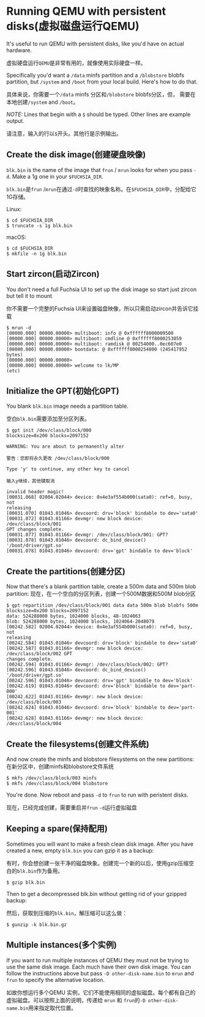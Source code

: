 # Running QEMU with persistent disks(虚拟磁盘运行QEMU)


It's useful to run QEMU with persistent disks, like you'd have on actual
hardware.

虚拟硬盘运行`QEMU`是非常有用的，就像使用实际硬盘一样。


Specifically you'd want a `/data` minfs partition and a `/blobstore` blobfs
partition, but `/system` and `/boot` from your local build. Here's how to do
that.

具体来说，你需要一个`/data` minfs 分区和`/blobstore` blobfs分区，但，  需要在本地创建`/system` and `/boot`。

*NOTE:* Lines that begin with a `$` should be typed. Other lines are example
output.

请注意，输入的行以`$`开头。其他行是示例输出。


## Create the disk image(创建硬盘映像)
`blk.bin` is the name of the image that `frun` / `mrun` looks for when you pass
`-d`. Make a 1g one in your `$FUCHSIA_DIR`.

`blk.bin`是`frun` /`mrun`在通过`-d`时查找的映象名称。在`$FUCHSIA_DIR`中，分配给它1G存储。

Linux:
```
$ cd $FUCHSIA_DIR
$ truncate -s 1g blk.bin
```
macOS:
```
$ cd $FUCHSIA_DIR
$ mkfile -n 1g blk.bin
```


## Start zircon(启动Zircon)
You don't need a full Fuchsia UI to set up the disk image so start just zircon
but tell it to mount

你不需要一个完整的Fuchsia UI来设置磁盘映像，所以只需启动zircon并告诉它挂载
 ```
$ mrun -d
[00000.000] 00000.00000> multiboot: info @ 0xffffff8000009500
[00000.000] 00000.00000> multiboot: cmdline @ 0xffffff8000253059
[00000.000] 00000.00000> multiboot: ramdisk @ 00254000..0ec607e0
[00000.000] 00000.00000> bootdata: @ 0xffffff8000254000 (245417952 bytes)
[00000.000] 00000.00000>
[00000.000] 00000.00000> welcome to lk/MP
(etc)
```
## Initialize the GPT(初始化GPT)

You blank `blk.bin` image needs a partition table.

空白`blk.bin`需要添加至分区列表。

```
$ gpt init /dev/class/block/000
blocksize=0x200 blocks=2097152

WARNING: You are about to permanently alter 

警告：您即将永久更改 /dev/class/block/000

Type 'y' to continue, any other key to cancel

输入y继续，其他键取消

invalid header magic!
[00031.068] 02004.02044> device: 0x4e3af554b000(sata0): ref=0, busy, not
releasing
[00031.070] 01043.01046> devcoord: drv='block' bindable to dev='sata0'
[00031.072] 01043.01166> devmgr: new block device: /dev/class/block/001
GPT changes complete.
[00031.077] 01043.01166> devmgr: /dev/class/block/001: GPT?
[00031.078] 01043.01046> devcoord: dc_bind_device() '/boot/driver/gpt.so'
[00031.078] 01043.01046> devcoord: drv='gpt' bindable to dev='block'
```


## Create the partitions(创建分区)


Now that there's a blank partition table, create a 500m data and 500m blob
partition: 
现在，在一个空白的分区列表，创建一个500M数据和500M blob分区

```
$ gpt repartition /dev/class/block/001 data data 500m blob blobfs 500m
blocksize=0x200 blocks=2097152
data: 524288000 bytes, 1024000 blocks, 48-1024063
blob: 524288000 bytes, 1024000 blocks, 1024064-2048079
[00242.582] 02004.02044> device: 0x4e3af554b000(sata0): ref=0, busy, not
releasing
[00242.584] 01043.01046> devcoord: drv='block' bindable to dev='sata0'
[00242.587] 01043.01166> devmgr: new block device: /dev/class/block/002 GPT
changes complete.
[00242.594] 01043.01166> devmgr: /dev/class/block/002: GPT?
[00242.596] 01043.01046> devcoord: dc_bind_device() '/boot/driver/gpt.so'
[00242.596] 01043.01046> devcoord: drv='gpt' bindable to dev='block'
[00242.619] 01043.01046> devcoord: drv='block' bindable to dev='part-000'
[00242.622] 01043.01166> devmgr: new block device: /dev/class/block/003
[00242.624] 01043.01046> devcoord: drv='block' bindable to dev='part-001'
[00242.628] 01043.01166> devmgr: new block device: /dev/class/block/004
```


## Create the filesystems(创建文件系统)


And now create the minfs and blobstore filesystems on the new partitions:
在新分区中，创建minfs和blobstore文件系统

```
$ mkfs /dev/class/block/003 minfs
$ mkfs /dev/class/block/004 blobstore
```


You're done. Now reboot and pass `-d` to `frun` to run with peristent disks.

现在，已经完成创建，需要重启并`frun` `-d`运行虚拟磁盘

## Keeping a spare(保持配用)


Sometimes you will want to make a fresh clean disk image. After you have created
a new, empty `blk.bin` you can gzip it as a backup:

有时，你会想创建一张干净的磁盘映象。创建完一个新的以后，使用gzip压缩空白的`blk.bin`作为备用。

```
$ gzip blk.bin
```
Then to get a decompressed blk.bin without getting rid of your gzipped backup:

然后，获取到压缩的`blk.bin`，解压缩可以这么做：
```
$ gunzip -k blk.bin.gz
```


## Multiple instances(多个实例)


If you want to run multiple instances of QEMU they must not be trying to use the
same disk image. Each much have their own disk image. You can follow the
instructions above but pass `-D other-disk-name.bin` to `mrun` and `frun` to
specify the alternative location.

如故你想运行多个QEMU 实例，它们不能使用相同的虚拟磁盘。每个都有自己的虚拟磁盘。可以按照上面的说明，传递给 `mrun` 和 `frun`的`-D other-disk-name.bin`用来指定取代位置。
<!--stackedit_data:
eyJoaXN0b3J5IjpbLTkxMzQ3MDc5MCw5NjU3NDUyMjYsMTI1ND
c5Mzg0OV19
-->